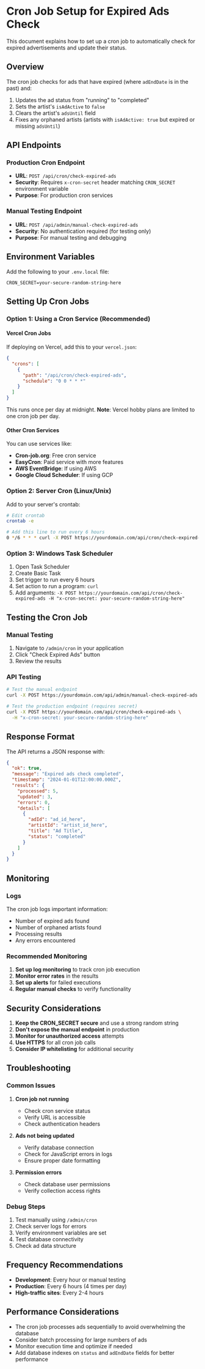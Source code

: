 # Cron Job Setup for Expired Ads Check

This document explains how to set up a cron job to automatically check for expired advertisements and update their status.

## Overview

The cron job checks for ads that have expired (where `adEndDate` is in the past) and:
1. Updates the ad status from "running" to "completed"
2. Sets the artist's `isAdActive` to `false`
3. Clears the artist's `adsUntil` field
4. Fixes any orphaned artists (artists with `isAdActive: true` but expired or missing `adsUntil`)

## API Endpoints

### Production Cron Endpoint
- **URL**: `POST /api/cron/check-expired-ads`
- **Security**: Requires `x-cron-secret` header matching `CRON_SECRET` environment variable
- **Purpose**: For production cron services

### Manual Testing Endpoint
- **URL**: `POST /api/admin/manual-check-expired-ads`
- **Security**: No authentication required (for testing only)
- **Purpose**: For manual testing and debugging

## Environment Variables

Add the following to your `.env.local` file:

```env
CRON_SECRET=your-secure-random-string-here
```

## Setting Up Cron Jobs

### Option 1: Using a Cron Service (Recommended)

#### Vercel Cron Jobs
If deploying on Vercel, add this to your `vercel.json`:

```json
{
  "crons": [
    {
      "path": "/api/cron/check-expired-ads",
      "schedule": "0 0 * * *"
    }
  ]
}
```

This runs once per day at midnight. **Note**: Vercel hobby plans are limited to one cron job per day.

#### Other Cron Services
You can use services like:
- **Cron-job.org**: Free cron service
- **EasyCron**: Paid service with more features
- **AWS EventBridge**: If using AWS
- **Google Cloud Scheduler**: If using GCP

### Option 2: Server Cron (Linux/Unix)

Add to your server's crontab:

```bash
# Edit crontab
crontab -e

# Add this line to run every 6 hours
0 */6 * * * curl -X POST https://yourdomain.com/api/cron/check-expired-ads -H "x-cron-secret: your-secure-random-string-here"
```

### Option 3: Windows Task Scheduler

1. Open Task Scheduler
2. Create Basic Task
3. Set trigger to run every 6 hours
4. Set action to run a program: `curl`
5. Add arguments: `-X POST https://yourdomain.com/api/cron/check-expired-ads -H "x-cron-secret: your-secure-random-string-here"`

## Testing the Cron Job

### Manual Testing
1. Navigate to `/admin/cron` in your application
2. Click "Check Expired Ads" button
3. Review the results

### API Testing
```bash
# Test the manual endpoint
curl -X POST https://yourdomain.com/api/admin/manual-check-expired-ads

# Test the production endpoint (requires secret)
curl -X POST https://yourdomain.com/api/cron/check-expired-ads \
  -H "x-cron-secret: your-secure-random-string-here"
```

## Response Format

The API returns a JSON response with:

```json
{
  "ok": true,
  "message": "Expired ads check completed",
  "timestamp": "2024-01-01T12:00:00.000Z",
  "results": {
    "processed": 5,
    "updated": 3,
    "errors": 0,
    "details": [
      {
        "adId": "ad_id_here",
        "artistId": "artist_id_here",
        "title": "Ad Title",
        "status": "completed"
      }
    ]
  }
}
```

## Monitoring

### Logs
The cron job logs important information:
- Number of expired ads found
- Number of orphaned artists found
- Processing results
- Any errors encountered

### Recommended Monitoring
1. **Set up log monitoring** to track cron job execution
2. **Monitor error rates** in the results
3. **Set up alerts** for failed executions
4. **Regular manual checks** to verify functionality

## Security Considerations

1. **Keep the CRON_SECRET secure** and use a strong random string
2. **Don't expose the manual endpoint** in production
3. **Monitor for unauthorized access** attempts
4. **Use HTTPS** for all cron job calls
5. **Consider IP whitelisting** for additional security

## Troubleshooting

### Common Issues

1. **Cron job not running**
   - Check cron service status
   - Verify URL is accessible
   - Check authentication headers

2. **Ads not being updated**
   - Verify database connection
   - Check for JavaScript errors in logs
   - Ensure proper date formatting

3. **Permission errors**
   - Check database user permissions
   - Verify collection access rights

### Debug Steps

1. Test manually using `/admin/cron`
2. Check server logs for errors
3. Verify environment variables are set
4. Test database connectivity
5. Check ad data structure

## Frequency Recommendations

- **Development**: Every hour or manual testing
- **Production**: Every 6 hours (4 times per day)
- **High-traffic sites**: Every 2-4 hours

## Performance Considerations

- The cron job processes ads sequentially to avoid overwhelming the database
- Consider batch processing for large numbers of ads
- Monitor execution time and optimize if needed
- Add database indexes on `status` and `adEndDate` fields for better performance 